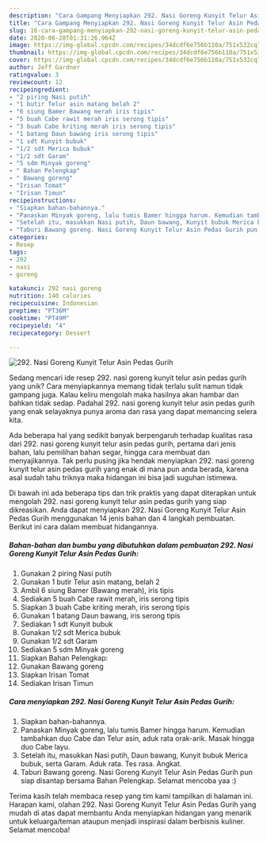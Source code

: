 ```yaml
---
description: "Cara Gampang Menyiapkan 292. Nasi Goreng Kunyit Telur Asin Pedas Gurih yang Menggugah Selera"
title: "Cara Gampang Menyiapkan 292. Nasi Goreng Kunyit Telur Asin Pedas Gurih yang Menggugah Selera"
slug: 16-cara-gampang-menyiapkan-292-nasi-goreng-kunyit-telur-asin-pedas-gurih-yang-menggugah-selera
date: 2020-06-28T01:31:26.964Z
image: https://img-global.cpcdn.com/recipes/34dcdf6e756b110a/751x532cq70/292-nasi-goreng-kunyit-telur-asin-pedas-gurih-foto-resep-utama.jpg
thumbnail: https://img-global.cpcdn.com/recipes/34dcdf6e756b110a/751x532cq70/292-nasi-goreng-kunyit-telur-asin-pedas-gurih-foto-resep-utama.jpg
cover: https://img-global.cpcdn.com/recipes/34dcdf6e756b110a/751x532cq70/292-nasi-goreng-kunyit-telur-asin-pedas-gurih-foto-resep-utama.jpg
author: Jeff Gardner
ratingvalue: 3
reviewcount: 12
recipeingredient:
- "2 piring Nasi putih"
- "1 butir Telur asin matang belah 2"
- "6 siung Bamer Bawang merah iris tipis"
- "5 buah Cabe rawit merah iris serong tipis"
- "3 buah Cabe kriting merah iris serong tipis"
- "1 batang Daun bawang iris serong tipis"
- "1 sdt Kunyit bubuk"
- "1/2 sdt Merica bubuk"
- "1/2 sdt Garam"
- "5 sdm Minyak goreng"
- " Bahan Pelengkap"
- " Bawang goreng"
- "Irisan Tomat"
- "Irisan Timun"
recipeinstructions:
- "Siapkan bahan-bahannya."
- "Panaskan Minyak goreng, lalu tumis Bamer hingga harum. Kemudian tambahkan duo Cabe dan Telur asin, aduk rata orak-arik. Masak hingga duo Cabe layu."
- "Setelah itu, masukkan Nasi putih, Daun bawang, Kunyit bubuk Merica bubuk, serta Garam. Aduk rata. Tes rasa. Angkat."
- "Taburi Bawang goreng. Nasi Goreng Kunyit Telur Asin Pedas Gurih pun siap disantap bersama Bahan Pelengkap. Selamat mencoba yaa :)"
categories:
- Resep
tags:
- 292
- nasi
- goreng

katakunci: 292 nasi goreng 
nutrition: 140 calories
recipecuisine: Indonesian
preptime: "PT36M"
cooktime: "PT49M"
recipeyield: "4"
recipecategory: Dessert

---
```



![292. Nasi Goreng Kunyit Telur Asin Pedas Gurih](https://img-global.cpcdn.com/recipes/34dcdf6e756b110a/751x532cq70/292-nasi-goreng-kunyit-telur-asin-pedas-gurih-foto-resep-utama.jpg)

Sedang mencari ide resep 292. nasi goreng kunyit telur asin pedas gurih yang unik? Cara menyiapkannya memang tidak terlalu sulit namun tidak gampang juga. Kalau keliru mengolah maka hasilnya akan hambar dan bahkan tidak sedap. Padahal 292. nasi goreng kunyit telur asin pedas gurih yang enak selayaknya punya aroma dan rasa yang dapat memancing selera kita.

Ada beberapa hal yang sedikit banyak berpengaruh terhadap kualitas rasa dari 292. nasi goreng kunyit telur asin pedas gurih, pertama dari jenis bahan, lalu pemilihan bahan segar, hingga cara membuat dan menyajikannya. Tak perlu pusing jika hendak menyiapkan 292. nasi goreng kunyit telur asin pedas gurih yang enak di mana pun anda berada, karena asal sudah tahu triknya maka hidangan ini bisa jadi suguhan istimewa.




Di bawah ini ada beberapa tips dan trik praktis yang dapat diterapkan untuk mengolah 292. nasi goreng kunyit telur asin pedas gurih yang siap dikreasikan. Anda dapat menyiapkan 292. Nasi Goreng Kunyit Telur Asin Pedas Gurih menggunakan 14 jenis bahan dan 4 langkah pembuatan. Berikut ini cara dalam membuat hidangannya.

<!--inarticleads1-->

##### Bahan-bahan dan bumbu yang dibutuhkan dalam pembuatan 292. Nasi Goreng Kunyit Telur Asin Pedas Gurih:

1. Gunakan 2 piring Nasi putih
1. Gunakan 1 butir Telur asin matang, belah 2
1. Ambil 6 siung Bamer (Bawang merah), iris tipis
1. Sediakan 5 buah Cabe rawit merah, iris serong tipis
1. Siapkan 3 buah Cabe kriting merah, iris serong tipis
1. Gunakan 1 batang Daun bawang, iris serong tipis
1. Sediakan 1 sdt Kunyit bubuk
1. Gunakan 1/2 sdt Merica bubuk
1. Gunakan 1/2 sdt Garam
1. Sediakan 5 sdm Minyak goreng
1. Siapkan  Bahan Pelengkap:
1. Gunakan  Bawang goreng
1. Siapkan Irisan Tomat
1. Sediakan Irisan Timun




<!--inarticleads2-->

##### Cara menyiapkan 292. Nasi Goreng Kunyit Telur Asin Pedas Gurih:

1. Siapkan bahan-bahannya.
1. Panaskan Minyak goreng, lalu tumis Bamer hingga harum. Kemudian tambahkan duo Cabe dan Telur asin, aduk rata orak-arik. Masak hingga duo Cabe layu.
1. Setelah itu, masukkan Nasi putih, Daun bawang, Kunyit bubuk Merica bubuk, serta Garam. Aduk rata. Tes rasa. Angkat.
1. Taburi Bawang goreng. Nasi Goreng Kunyit Telur Asin Pedas Gurih pun siap disantap bersama Bahan Pelengkap. Selamat mencoba yaa :)




Terima kasih telah membaca resep yang tim kami tampilkan di halaman ini. Harapan kami, olahan 292. Nasi Goreng Kunyit Telur Asin Pedas Gurih yang mudah di atas dapat membantu Anda menyiapkan hidangan yang menarik untuk keluarga/teman ataupun menjadi inspirasi dalam berbisnis kuliner. Selamat mencoba!
